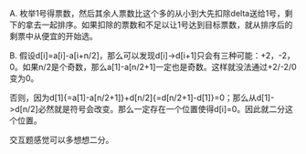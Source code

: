 A. 枚举1号得票数，然后其余人票数比这个多的从小到大先扣除delta送给1号，剩下的拿去一起排序。如果扣除的票数和不足以让1号达到目标票数，就从排序后的剩票中从便宜的开始选。

B. 假设d[i]=a[i]-a[i+n/2]，那么可以发现d[i]->d[i+1]只会有三种可能：+2，-2，0。如果n/2是个奇数，那么a[1]-a[n/2+1]一定也是奇数。这样就没法通过+2/-2/0变为0。

   否则，因为d[1]{=a[1]-a[n/2+1]}+d[n/2]{=d[n/2+1]-d[1]}=0；那么从d[1]->d[n/2]必然就是符号会改变。那么一定存在一个位置使得d[i]=0。因此就二分这个位置。
   
   交互题感觉可以多想想二分。
